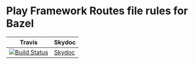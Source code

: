 # Play Framework Routes file rules for Bazel

| Travis | Skydoc
| --- | --- |
| [![Build Status](https://travis-ci.org/lucidsoftware/rules_play_routes.svg)](https://travis-ci.org/lucidsoftware/rules_play_routes) | [Skydoc](http://lucidsoftware.github.io/rules_play_routes/) |
